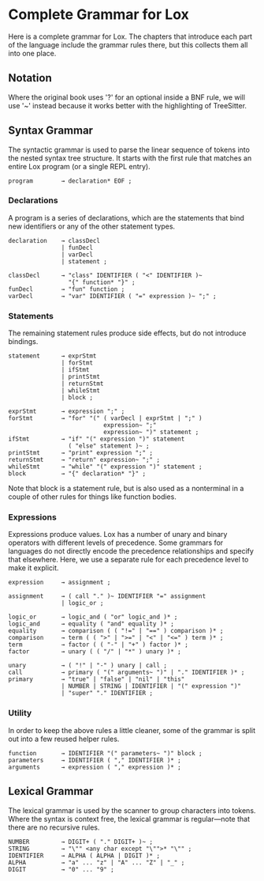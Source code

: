 # Complete Grammar for Lox
Here is a complete grammar for Lox. The chapters that introduce each part of the language include the grammar rules there, but this collects them all into one place.

## Notation
Where the original book uses '?' for an optional inside a BNF rule, we will use '~' instead because it works better with the highlighting of TreeSitter.

## Syntax Grammar
The syntactic grammar is used to parse the linear sequence of tokens into the nested syntax tree structure. It starts with the first rule that matches an entire Lox program (or a single REPL entry).
```ebnf
program        → declaration* EOF ;
```

### Declarations
A program is a series of declarations, which are the statements that bind new identifiers or any of the other statement types.

```ebnf
declaration    → classDecl
               | funDecl
               | varDecl
               | statement ;

classDecl      → "class" IDENTIFIER ( "<" IDENTIFIER )~
                 "{" function* "}" ;
funDecl        → "fun" function ;
varDecl        → "var" IDENTIFIER ( "=" expression )~ ";" ;
```

### Statements
The remaining statement rules produce side effects, but do not introduce bindings.

```ebnf
statement      → exprStmt
               | forStmt
               | ifStmt
               | printStmt
               | returnStmt
               | whileStmt
               | block ;

exprStmt       → expression ";" ;
forStmt        → "for" "(" ( varDecl | exprStmt | ";" )
                           expression~ ";"
                           expression~ ")" statement ;
ifStmt         → "if" "(" expression ")" statement
                 ( "else" statement )~ ;
printStmt      → "print" expression ";" ;
returnStmt     → "return" expression~ ";" ;
whileStmt      → "while" "(" expression ")" statement ;
block          → "{" declaration* "}" ;
```
Note that block is a statement rule, but is also used as a nonterminal in a couple of other rules for things like function bodies.

### Expressions
Expressions produce values. Lox has a number of unary and binary operators with different levels of precedence. Some grammars for languages do not directly encode the precedence relationships and specify that elsewhere. Here, we use a separate rule for each precedence level to make it explicit.

```ebnf
expression     → assignment ;

assignment     → ( call "." )~ IDENTIFIER "=" assignment
               | logic_or ;

logic_or       → logic_and ( "or" logic_and )* ;
logic_and      → equality ( "and" equality )* ;
equality       → comparison ( ( "!=" | "==" ) comparison )* ;
comparison     → term ( ( ">" | ">=" | "<" | "<=" ) term )* ;
term           → factor ( ( "-" | "+" ) factor )* ;
factor         → unary ( ( "/" | "*" ) unary )* ;

unary          → ( "!" | "-" ) unary | call ;
call           → primary ( "(" arguments~ ")" | "." IDENTIFIER )* ;
primary        → "true" | "false" | "nil" | "this"
               | NUMBER | STRING | IDENTIFIER | "(" expression ")"
               | "super" "." IDENTIFIER ;
```

### Utility
In order to keep the above rules a little cleaner, some of the grammar is split out into a few reused helper rules.

```ebnf
function       → IDENTIFIER "(" parameters~ ")" block ;
parameters     → IDENTIFIER ( "," IDENTIFIER )* ;
arguments      → expression ( "," expression )* ;
```

## Lexical Grammar
The lexical grammar is used by the scanner to group characters into tokens. Where the syntax is context free, the lexical grammar is regular—note that there are no recursive rules.

```ebnf
NUMBER         → DIGIT+ ( "." DIGIT+ )~ ;
STRING         → "\"" <any char except "\"">* "\"" ;
IDENTIFIER     → ALPHA ( ALPHA | DIGIT )* ;
ALPHA          → "a" ... "z" | "A" ... "Z" | "_" ;
DIGIT          → "0" ... "9" ;
```
